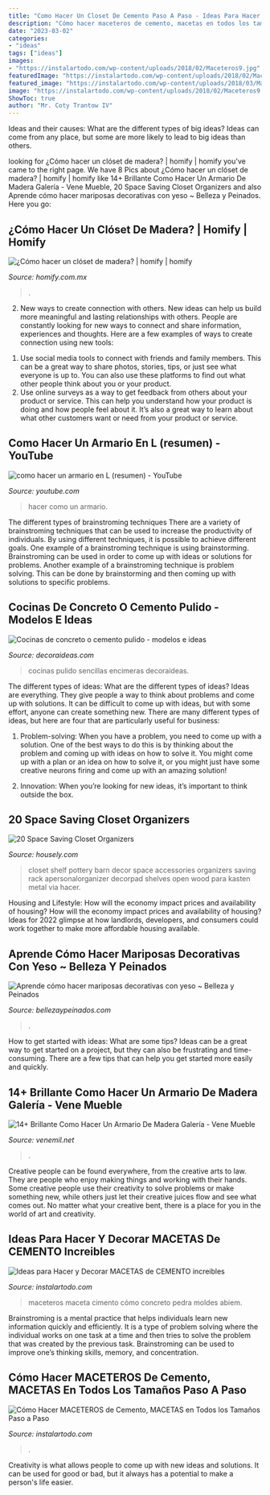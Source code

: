 ```yaml
---
title: "Como Hacer Un Closet De Cemento Paso A Paso - Ideas Para Hacer Y Decorar Macetas De Cemento Increibles"
description: "Cómo hacer maceteros de cemento, macetas en todos los tamaños paso a paso"
date: "2023-03-02"
categories:
- "ideas"
tags: ["ideas"]
images:
- "https://instalartodo.com/wp-content/uploads/2018/02/Maceteros9.jpg"
featuredImage: "https://instalartodo.com/wp-content/uploads/2018/02/Maceteros9.jpg"
featured_image: "https://instalartodo.com/wp-content/uploads/2018/03/MacetasCemento7.jpg"
image: "https://instalartodo.com/wp-content/uploads/2018/02/Maceteros9.jpg"
ShowToc: true
author: "Mr. Coty Trantow IV"
---
```



Ideas and their causes: What are the different types of big ideas?
Ideas can come from any place, but some are more likely to lead to big ideas than others.

	

		
looking for ¿Cómo hacer un clóset de madera? | homify | homify you've came to the right page. We have 8 Pics about ¿Cómo hacer un clóset de madera? | homify | homify like 14+ Brillante Como Hacer Un Armario De Madera Galería - Vene Mueble, 20 Space Saving Closet Organizers and also Aprende cómo hacer mariposas decorativas con yeso ~ Belleza y Peinados. Here you go:
		
    
## ¿Cómo Hacer Un Clóset De Madera? | Homify | Homify

<img loading=lazy src="https://images.homify.com/c_fill,f_auto,q_0,w_740/v1519320740/p/photo/image/2448399/IMG_0789.jpg" onerror="this.onerror=null;this.src='https://tse1.mm.bing.net/th?id=OIP.SrsVMyxVZIUCYvUsv2pfBAHaFi&amp;pid=15.1';" alt="¿Cómo hacer un clóset de madera? | homify | homify">

_Source: homify.com.mx_

>. 

	

2. New ways to create connection with others.
New ideas can help us build more meaningful and lasting relationships with others. People are constantly looking for new ways to connect and share information, experiences and thoughts. Here are a few examples of ways to create connection using new tools: 
1) Use social media tools to connect with friends and family members. This can be a great way to share photos, stories, tips, or just see what everyone is up to. You can also use these platforms to find out what other people think about you or your product. 
2) Use online surveys as a way to get feedback from others about your product or service. This can help you understand how your product is doing and how people feel about it. It’s also a great way to learn about what other customers want or need from your product or service.

    
## Como Hacer Un Armario En L (resumen) - YouTube

<img loading=lazy src="https://i.ytimg.com/vi/VkqFarfiu7U/hqdefault.jpg" onerror="this.onerror=null;this.src='https://tse2.mm.bing.net/th?id=OIP.CkBCFKN_kGWccAu0bdPzvgHaFj&amp;pid=15.1';" alt="como hacer un armario en L (resumen) - YouTube">

_Source: youtube.com_

>hacer como un armario. 

	

The different types of brainstroming techniques
There are a variety of brainstroming techniques that can be used to increase the productivity of individuals. By using different techniques, it is possible to achieve different goals. One example of a brainstroming technique is using brainstorming. Brainstroming can be used in order to come up with ideas or solutions for problems. Another example of a brainstroming technique is problem solving. This can be done by brainstorming and then coming up with solutions to specific problems.

    
## Cocinas De Concreto O Cemento Pulido - Modelos E Ideas

<img loading=lazy src="https://decoraideas.com/wp-content/uploads/2016/07/012-17.jpg" onerror="this.onerror=null;this.src='https://tse1.mm.bing.net/th?id=OIP.GV2PB5YJ9Bq57f8RqWXuvgHaE7&amp;pid=15.1';" alt="Cocinas de concreto o cemento pulido - modelos e ideas">

_Source: decoraideas.com_

>cocinas pulido sencillas encimeras decoraideas. 

	

The different types of ideas: What are the different types of ideas?
Ideas are everything. They give people a way to think about problems and come up with solutions. It can be difficult to come up with ideas, but with some effort, anyone can create something new. There are many different types of ideas, but here are four that are particularly useful for business:
1. Problem-solving: When you have a problem, you need to come up with a solution. One of the best ways to do this is by thinking about the problem and coming up with ideas on how to solve it. You might come up with a plan or an idea on how to solve it, or you might just have some creative neurons firing and come up with an amazing solution!

2. Innovation: When you’re looking for new ideas, it’s important to think outside the box.

    
## 20 Space Saving Closet Organizers

<img loading=lazy src="https://a5j0u479x2t4e35gducjhz15-wpengine.netdna-ssl.com/wp-content/uploads/2016/10/no-closet-organizing-ideas-potterybarn-shelf-rack.jpg" onerror="this.onerror=null;this.src='https://tse2.mm.bing.net/th?id=OIP.zfJ3n6dlOypFDWOIUOQRIwHaGq&amp;pid=15.1';" alt="20 Space Saving Closet Organizers">

_Source: housely.com_

>closet shelf pottery barn decor space accessories organizers saving rack apersonalorganizer decorpad shelves open wood para kasten metal via hacer. 

	

Housing and Lifestyle: How will the economy impact prices and availability of housing?
How will the economy impact prices and availability of housing? 
Ideas for 2022 glimpse at how landlords, developers, and consumers could work together to make more affordable housing available.

    
## Aprende Cómo Hacer Mariposas Decorativas Con Yeso ~ Belleza Y Peinados

<img loading=lazy src="https://1.bp.blogspot.com/-JEmbBfMilag/XqhZLmEQu2I/AAAAAAAAfH8/p4q0nlUo1mkJ0tIyVrryS0EL59ADZNfcACLcBGAsYHQ/s1600/mariposas-yeso0.jpg" onerror="this.onerror=null;this.src='https://tse3.mm.bing.net/th?id=OIP.xHgQ3njP7D5WPwi8JHVITwHaOq&amp;pid=15.1';" alt="Aprende cómo hacer mariposas decorativas con yeso ~ Belleza y Peinados">

_Source: bellezaypeinados.com_

>. 

	

How to get started with ideas: What are some tips?
Ideas can be a great way to get started on a project, but they can also be frustrating and time-consuming. There are a few tips that can help you get started more easily and quickly.

    
## 14+ Brillante Como Hacer Un Armario De Madera Galería - Vene Mueble

<img loading=lazy src="https://i.pinimg.com/736x/75/bc/d7/75bcd7c15cb55f13de621e8a80311b36.jpg" onerror="this.onerror=null;this.src='https://tse1.mm.bing.net/th?id=OIP.Mw0pDDLkeBqahtfpSXA51AHaLW&amp;pid=15.1';" alt="14+ Brillante Como Hacer Un Armario De Madera Galería - Vene Mueble">

_Source: venemil.net_

>. 

	

Creative people can be found everywhere, from the creative arts to law. They are people who enjoy making things and working with their hands. Some creative people use their creativity to solve problems or make something new, while others just let their creative juices flow and see what comes out. No matter what your creative bent, there is a place for you in the world of art and creativity.

    
## Ideas Para Hacer Y Decorar MACETAS De CEMENTO Increibles

<img loading=lazy src="https://instalartodo.com/wp-content/uploads/2018/03/MacetasCemento7.jpg" onerror="this.onerror=null;this.src='https://tse1.mm.bing.net/th?id=OIP.e2t7b6MAfjTJ-GcFMJ-dtwHaHa&amp;pid=15.1';" alt="Ideas para Hacer y Decorar MACETAS de CEMENTO increibles">

_Source: instalartodo.com_

>maceteros maceta cimento cómo concreto pedra moldes abiem. 

	

Brainstroming is a mental practice that helps individuals learn new information quickly and efficiently. It is a type of problem solving where the individual works on one task at a time and then tries to solve the problem that was created by the previous task. Brainstroming can be used to improve one’s thinking skills, memory, and concentration.

    
## Cómo Hacer MACETEROS De Cemento, MACETAS En Todos Los Tamaños Paso A Paso

<img loading=lazy src="https://instalartodo.com/wp-content/uploads/2018/02/Maceteros9.jpg" onerror="this.onerror=null;this.src='https://tse3.mm.bing.net/th?id=OIP.GQ-RDT7DgdZWlZkVn5fdRgHaKX&amp;pid=15.1';" alt="Cómo Hacer MACETEROS de Cemento, MACETAS en Todos los Tamaños Paso a Paso">

_Source: instalartodo.com_

>. 

	

Creativity is what allows people to come up with new ideas and solutions. It can be used for good or bad, but it always has a potential to make a person's life easier.

